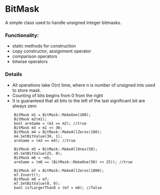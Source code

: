# BitMask

A simple class used to handle unsigned integer bitmasks. 

### Functionality:
- static methods for construction
- copy constructor, assignment operator
- comparison operators
- bitwise operators
### Details
- All operations take O(n) time, where n is number of unsigned ints used to store mask.
- Counting of bits begins from 0 from the right
- It is guaranteed that all bits to the left of the last significant bit are always zero

```
    BitMask m1 = BitMask::MakeOne(100);
    BitMask m2(m1);
    bool areSame = (m1 == m2); //true 
    BitMask m3 = m1 << 30;
    BitMask m4 = BitMask::MakeAllZeros(100);
    m4.SetBitValue(30, 1);
    areSame = (m3 == m4); //true

    BitMask m5 = BitMask::MakeAllOnes(50);
    m5.SetBitValue(25, 0);
    BitMask m6 = ~m5;
    areSame = (m6 == (BitMask::MakeOne(50) << 25)); //true
    
    BitMask m7 = BitMask::MakeAllZeros(1000);
    m7.Invert();
    BitMask m8 = m7;
    m7.SetBitValue(0, 0);
    bool is7LargerThan8 = (m7 > m8); //false
